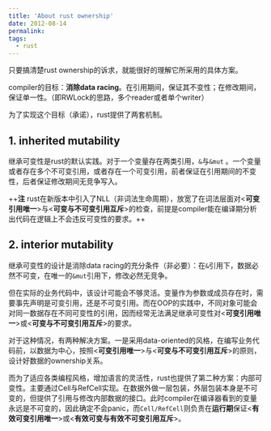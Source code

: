 ```yaml
---
title: 'About rust ownership'
date: 2012-08-14
permalink: 
tags:
  - rust
---
```


只要搞清楚rust ownership的诉求，就能很好的理解它所采用的具体方案。

compiler的目标：**消除data racing**。在引用期间，保证其不变性；在修改期间，保证单一性。（即RWLock的思路，多个reader或者单个writer）

为了实现这个目标（承诺），rust提供了两套机制。

## 1. inherited mutability

继承可变性是rust的默认实践。对于一个变量存在两类引用，`&`与`&mut` 。一个变量或者存在多个不可变引用，或者存在一个可变引用，前者保证在引用期间的不变性，后者保证修改期间无竞争写入。

++**注** rust在新版本中引入了NLL（非词法生命周期），放宽了在词法层面对<**可变引用唯一**>与<**可变与不可变引用互斥**>的检查，前提是compiler能在编译期分析出代码在逻辑上不会违反可变性的要求。++

## 2. interior mutability

继承可变性的设计是消除data racing的充分条件（非必要）：在`&`引用下，数据必然不可变，在唯一的`&mut`引用下，修改必然无竞争。

但在实际的业务代码中，该设计可能会不够灵活。变量作为参数或成员存在时，需要事先声明是可变引用，还是不可变引用。而在OOP的实践中，不同对象可能会对同一数据存在不同可变性的引用，因而经常无法满足继承可变性对<**可变引用唯一**>或<**可变与不可变引用互斥**>的要求。

对于这种情况，有两种解决方案。一是采用data-oriented的风格，在编写业务代码前，以数据为中心，按照<**可变引用唯一**>与<**可变与不可变引用互斥**>的原则，设计好数据的ownership关系。

而为了适应各类编程风格，增加语言的灵活性，rust也提供了第二种方案：内部可变性。主要通过Cell与RefCell实现。在数据外做一层包装，外层包装本身是不可变的，但提供了引用与修改内部数据的接口。此时compiler在编译器看到的变量永远是不可变的，因此确定不会panic，而`Cell/RefCell`则负责在**运行期**保证<**有效可变引用唯一**>或<**有效可变与有效不可变引用互斥**>。
